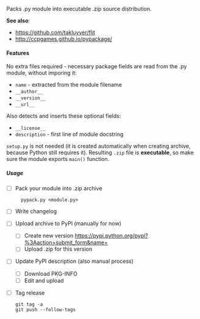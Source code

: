 Packs .py module into executable .zip source distribution.

**See also**:
* https://github.com/takluyver/flit
* http://ccpgames.github.io/pypackage/

#### Features

No extra files required - necessary package fields are read
from the .py module, without imporing it:

  * `name` - extracted from the module filename
  * `__author__`
  * `__version__`
  * `__url__`

Also detects and inserts these optional fields:

  * `__license__`
  * `description` - first line of module docstring

`setup.py` is not needed (it is created automatically when
creating archive, because Python still requires it). Resulting
`.zip` file is **executable**, so make sure the module exports
`main()` function.


##### Usage

* [ ] Pack your module into .zip archive

        pypack.py <module.py>

* [ ] Write changelog

* [ ] Upload archive to PyPI (manually for now)
  * [ ] Create new version https://pypi.python.org/pypi?%3Aaction=submit_form&name=<module>
  * [ ] Upload .zip for this version

* [ ] Update PyPI description (also manual process)
  * [ ] Download PKG-INFO
  * [ ] Edit and upload

* [ ] Tag release

    ```
    git tag -a
    git push --follow-tags
    ```
